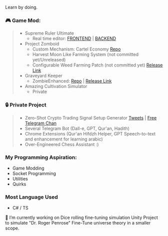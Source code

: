 Learn by doing.

### 🎮 **Game Mod:**

>  - Supreme Ruler Ultimate
>    - Real time editor: [FRONTEND](https://github.com/saveroo/sr-framework) | [BACKEND](https://github.com/saveroo/sr-framework-api)
>  - Project Zomboid
>    - Custom Mechanism: Cartel Economy [Repo](https://github.com/saveroo/PZ-ZHCartelEconomy)
>    - Harvest Moon Like Farming System (not committed yet/Unreleased) 
>    - Configurable Weed Farming Patch (not committed yet) [Release Link](https://steamcommunity.com/sharedfiles/filedetails/?id=2866186127)
>  - Graveyard Keeper 
>    - ZombieEnhanced: [Repo](https://github.com/saveroo/ZombieEnhanced) | [Release Link](https://www.nexusmods.com/graveyardkeeper/mods/24)
>  - Amazing Cultivation Simulator
>    - Private
 
### 🔒 Private Project
>  - Zero-Shot Crypto Trading Signal Setup Generator [Tweets](https://twitter.com/SurgaSavero/status/1668197921811202048) | [Free Telegram Chan](https://t.me/CryptoBoltSignal)
>  - Several Telegram Bot (Dall-e, GPT, Qur'an, Hadith)
>  - Chrome Extensions (Qur'an Hifdzh Helper, GPT Speech-to-text and enhancement for learning arabic)
>  - Over-Engineered Chess Assistant :)

### My Programming Aspiration:
- Game Modding
- Socket Programming
- Utilities
- Quirks

### Most Language Used
- C# / TS

🔭 I’m currently working on Dice rolling fine-tuning simulation Unity Project to simulate "Dr. Roger Penrose" Fine-Tune universe theory in a smaller scope.

<!--
[![Savero's github stats](https://github-readme-stats.vercel.app/api?username=saveroo)](https://github.com/anuraghazra/github-readme-stats)
**saveroo/saveroo** is a ✨ _special_ ✨ repository because its `README.md` (this file) appears on your GitHub profile.

Here are some ideas to get you started:

- 🔭 I’m currently working on ...
- 🌱 I’m currently learning ...
- 👯 I’m looking to collaborate on ...
- 🤔 I’m looking for help with ...
- 💬 Ask me about ...
- 📫 How to reach me: ...
- 😄 Pronouns: ...
- ⚡ Fun fact: ...
-->
